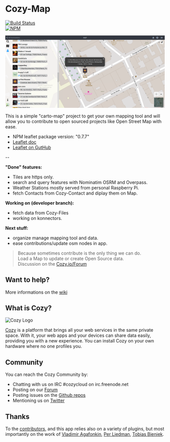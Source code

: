 # Cozy-Map
[![Build Status](https://travis-ci.org/RobyRemzy/cozy-map.svg?branch=master)](https://travis-ci.org/RobyRemzy/cozy-map)  
[![NPM](https://nodei.co/npm/cozy-map.png?compact=true)](https://npmjs.org/package/cozy-map)

![screeshot](https://raw.githubusercontent.com/RobyRemzy/cozy-map/master/screenshot.png)  

This is a simple "carto-map" project to get your own mapping tool and will allow you to contribute to open sourced projects like Open Street Map with ease.  


- NPM leaflet package version: "0.7.7"
- [Leaflet doc](http://leafletjs.com)
- [Leaflet on GutHub](https://github.com/Leaflet/Leaflet)

--

**"Done" features:**  
- Tiles are https only.
- search and query features with Nominatim OSRM and Overpass.
- Weather Stations mostly served from personal Raspberry Pi.
- fetch Contacts from Cozy-Contact and diplay them on Map.

**Working on (developer branch):**  
- fetch data from Cozy-Files
- working on konnectors.

**Next stuff:**  
- organize manage mapping tool and data.
- ease contributions/update osm nodes in app.

>Because sometimes contribute is the only thing we can do.  
Load a Map to update or create Open Source data.  
Discussion on the [Cozy.io/Forum](https://forum.cozy.io/t/app-leaflet-map-here-i-am-there-you-go/2114)


## Want to help?

More informations on the [wiki](https://github.com/RobyRemzy/cozy-map/wiki)

## What is Cozy?

![Cozy Logo](https://raw.github.com/cozy/cozy-setup/gh-pages/assets/images/happycloud.png)

[Cozy](http://cozy.io) is a platform that brings all your web services in the
same private space.  With it, your web apps and your devices can share data
easily, providing you
with a new experience. You can install Cozy on your own hardware where no one
profiles you.

## Community

You can reach the Cozy Community by:

* Chatting with us on IRC #cozycloud on irc.freenode.net
* Posting on our [Forum](https://forum.cozy.io/)
* Posting issues on the [Github repos](https://github.com/cozy/)
* Mentioning us on [Twitter](http://twitter.com/mycozycloud)

## Thanks
To the [contributors](https://github.com/RobyRemzy/cozy-map/graphs/contributors), and this app relies also on a variety of plugins, but most importantly on the work of
[Vladimir Agafonkin](https://github.com/mourner),
[Per Liedman](https://github.com/perliedman),
[Tobias Bieniek](https://github.com/Turbo87).
